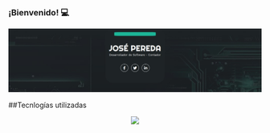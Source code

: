 ### ¡Bienvenido! 💻
<img src="https://raw.githubusercontent.com/JoseAntonioPeredaRios/JoseAntonioPeredaRios/main/1691152842686.jfif" alt="banner José Pereda - desarrollador web">

##Tecnlogías utilizadas
<p align="center">
  <a href="https://skillicons.dev">
    <img src="https://skillicons.dev/icons?i=git,docker,c,vim" />
  </a>
</p>

<!--
**JoseAntonioPeredaRios/JoseAntonioPeredaRios** is a ✨ _special_ ✨ repository because its `README.md` (this file) appears on your GitHub profile.

Here are some ideas to get you started:

- 🔭 I’m currently working on ...
- 🌱 I’m currently learning ...
- 👯 I’m looking to collaborate on ...
- 🤔 I’m looking for help with ...
- 💬 Ask me about ...
- 📫 How to reach me: ...
- 😄 Pronouns: ...
- ⚡ Fun fact: ...
-->
